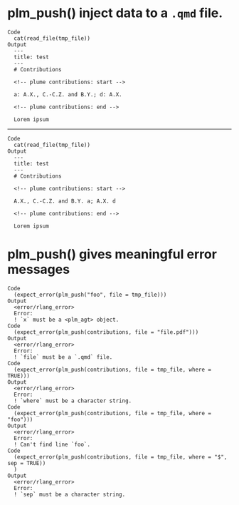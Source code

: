 # plm_push() inject data to a `.qmd` file.

    Code
      cat(read_file(tmp_file))
    Output
      ---
      title: test
      ---
      # Contributions
      
      <!-- plume contributions: start -->
      
      a: A.X., C.-C.Z. and B.Y.; d: A.X.
      
      <!-- plume contributions: end -->
      
      Lorem ipsum

---

    Code
      cat(read_file(tmp_file))
    Output
      ---
      title: test
      ---
      # Contributions
      
      <!-- plume contributions: start -->
      
      A.X., C.-C.Z. and B.Y. a; A.X. d
      
      <!-- plume contributions: end -->
      
      Lorem ipsum

# plm_push() gives meaningful error messages

    Code
      (expect_error(plm_push("foo", file = tmp_file)))
    Output
      <error/rlang_error>
      Error:
      ! `x` must be a <plm_agt> object.
    Code
      (expect_error(plm_push(contributions, file = "file.pdf")))
    Output
      <error/rlang_error>
      Error:
      ! `file` must be a `.qmd` file.
    Code
      (expect_error(plm_push(contributions, file = tmp_file, where = TRUE)))
    Output
      <error/rlang_error>
      Error:
      ! `where` must be a character string.
    Code
      (expect_error(plm_push(contributions, file = tmp_file, where = "foo")))
    Output
      <error/rlang_error>
      Error:
      ! Can't find line `foo`.
    Code
      (expect_error(plm_push(contributions, file = tmp_file, where = "$", sep = TRUE))
      )
    Output
      <error/rlang_error>
      Error:
      ! `sep` must be a character string.

